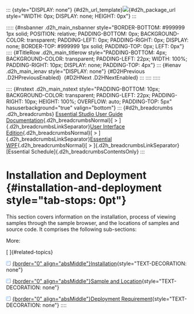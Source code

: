 ::: {style="DISPLAY: none"}
[](ms-xhelp:///?Id=d2h_url_template){#d2h_url_template}![](!package_url!){#d2h_package_url style="WIDTH: 0px; DISPLAY: none; HEIGHT: 0px"}
:::

::::: {#nsbanner .d2h_main_nsbanner style="BORDER-BOTTOM: #999999 1px solid; POSITION: relative; PADDING-BOTTOM: 0px; BACKGROUND-COLOR: transparent; PADDING-LEFT: 0px; PADDING-RIGHT: 0px; DISPLAY: none; BORDER-TOP: #999999 1px solid; PADDING-TOP: 0px; LEFT: 0px"}
:::: {#TitleRow .d2h_main_titlerow style="PADDING-BOTTOM: 4px; BACKGROUND-COLOR: transparent; PADDING-LEFT: 22px; WIDTH: 100%; PADDING-RIGHT: 10px; DISPLAY: none; PADDING-TOP: 4px"}
::: {#ienav .d2h_main_ienav style="DISPLAY: none"}
[](ms-xhelp:///?Id=370db299-c443-4a5b-8453-f79e3df2c995){#D2HPrevious .D2HPreviousEnabled}  [](ms-xhelp:///?Id=3f254cc0-c619-4850-99e5-172f528735b3){#D2HNext .D2HNextEnabled}
:::
::::
:::::

:::: {#nstext .d2h_main_nstext style="PADDING-BOTTOM: 10px; BACKGROUND-COLOR: transparent; PADDING-LEFT: 22px; PADDING-RIGHT: 10px; HEIGHT: 100%; OVERFLOW: auto; PADDING-TOP: 5px" hasuserbackground="true" valign="bottom"}
::: {#d2h_breadcrumbs .d2h_breadcrumbs}
[Essential Studio User Guide Documentation](ms-xhelp:///?Id=12457748-09e3-4d74-a240-8e049cedf030){.d2h_breadcrumbsNormal}[ \> ]{.d2h_breadcrumbsLinkSeparator}[User Interface Edition](ms-xhelp:///?Id=c29296b7-531c-413b-a0ec-488ca1f7f669){.d2h_breadcrumbsNormal}[ \> ]{.d2h_breadcrumbsLinkSeparator}[Essential WPF](ms-xhelp:///?Id=7f4f82c5-151c-4262-94d0-75c4626c77bc){.d2h_breadcrumbsNormal}[ \> ]{.d2h_breadcrumbsLinkSeparator}[Essential Schedule]{.d2h_breadcrumbsContentsOnly}
:::

# Installation and Deployment {#installation-and-deployment style="tab-stops: 0pt"}

This section covers information on the installation, process of viewing samples through the sample browser, and the locations of samples and source code. It comprises the following sub-sections:

More:

[ ]{#related-topics}

[![](button.gif){border="0" align="absMiddle"}Installation](ms-xhelp:///?Id=3f254cc0-c619-4850-99e5-172f528735b3){style="TEXT-DECORATION: none"}

[![](button.gif){border="0" align="absMiddle"}Sample and Location](ms-xhelp:///?Id=71ee26be-4460-4ee3-9001-2dd81b9cb258){style="TEXT-DECORATION: none"}

[![](button.gif){border="0" align="absMiddle"}Deployment Requirement](ms-xhelp:///?Id=eb9f87e7-5048-4b9c-b02b-447ea7f1e0d6){style="TEXT-DECORATION: none"}
::::
